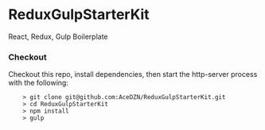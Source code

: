 # ReduxGulpStarterKit
React, Redux, Gulp Boilerplate

### Checkout

Checkout this repo, install dependencies, then start the http-server process with the following:

```
	> git clone git@github.com:AceDZN/ReduxGulpStarterKit.git
	> cd ReduxGulpStarterKit
	> npm install
	> gulp
```
